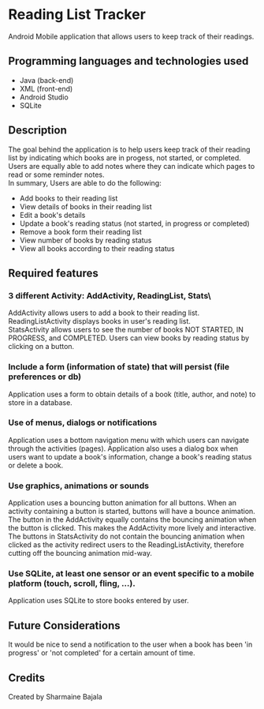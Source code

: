 # Reading List Tracker
Android Mobile application that allows users to keep track of their readings.
 
 ## Programming languages and technologies used
 - Java (back-end)
 - XML (front-end)
 - Android Studio
 - SQLite
 
 ## Description
 The goal behind the application is to help users keep track of their reading list by indicating which books are in progess, not started, or completed. Users are equally able to add notes where they can indicate which pages to read or some reminder notes. <br/>
 In summary, Users are able to do the following:
 - Add books to their reading list
 - View details of books in their reading list
 - Edit a book's details
 - Update a book's reading status (not started, in progress or completed)
 - Remove a book form their reading list
 - View number of books by reading status
 - View all books according to their reading status
 
## Required features
### 3 different Activity: AddActivity, ReadingList, Stats\
AddActivity allows users to add a book to their reading list.\
ReadingListActivity displays books in user's reading list.\
StatsActivity allows users to see the number of books NOT STARTED, IN PROGRESS, and COMPLETED. Users can view books by reading status by clicking on a button.

### Include a form (information of state) that will persist (file preferences or db)
Application uses a form to obtain details of a book (title, author, and note) to store in a database.

### Use of menus, dialogs or notifications
Application uses a bottom navigation menu with which users can navigate through the activities (pages).
Application also uses a dialog box when users want to update a book's information, change a book's reading status or delete a book.

### Use graphics, animations or sounds
Application uses a bouncing button animation for all buttons. When an activity containing a button is started, buttons will have a bounce animation. The button in the AddActivity equally contains the bouncing animation when the button is clicked. This makes the AddActivity more lively and interactive. The buttons in StatsActivity do not contain the bouncing animation when clicked as the activity redirect users to the ReadingListActivity, therefore cutting off the bouncing animation mid-way.

### Use SQLite, at least one sensor or an event specific to a mobile platform (touch, scroll, fling, ...).
Application uses SQLite to store books entered by user.

## Future Considerations
It would be nice to send a notification to the user when a book has been 'in progress' or 'not completed' for a certain amount of time.

## Credits
Created by Sharmaine Bajala


